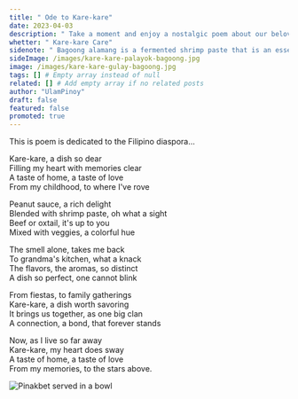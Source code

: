 ```yaml
---
title: " Ode to Kare-kare"
date: 2023-04-03
description: " Take a moment and enjoy a nostalgic poem about our beloved Kare-kare, a traditional Filipino beef stew made with oxtail, tripe and savory peanut sauce with vegetables."
whetter: " Kare-kare Care"
sidenote: " Bagoong alamang is a fermented shrimp paste that is an essential ingredient in many Filipino dishes, including beef kare-kare. It is a salty and savory condiment that adds depth of flavor to the dish and serves as a perfect complement to the richness of the peanut sauce. The combination of the creamy peanut sauce and the salty, umami-rich bagoong alamang is what makes beef kare-kare such a beloved and unique dish in Filipino cuisine."
sideImage: /images/kare-kare-palayok-bagoong.jpg
image: /images/kare-kare-gulay-bagoong.jpg
tags: [] # Empty array instead of null
related: [] # Add empty array if no related posts
author: "UlamPinoy"
draft: false
featured: false
promoted: true
---
```


This is poem is dedicated to the Filipino diaspora...

Kare-kare, a dish so dear\
Filling my heart with memories clear\
A taste of home, a taste of love\
From my childhood, to where I've rove

Peanut sauce, a rich delight\
Blended with shrimp paste, oh what a sight\
Beef or oxtail, it's up to you\
Mixed with veggies, a colorful hue

The smell alone, takes me back\
To grandma's kitchen, what a knack\
The flavors, the aromas, so distinct\
A dish so perfect, one cannot blink

From fiestas, to family gatherings\
Kare-kare, a dish worth savoring\
It brings us together, as one big clan\
A connection, a bond, that forever stands

Now, as I live so far away\
Kare-kare, my heart does sway\
A taste of home, a taste of love\
From my memories, to the stars above.

![Pinakbet served in a bowl](/images/kare-kare-table.jpg)
